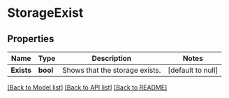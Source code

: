 # StorageExist

## Properties

Name | Type | Description | Notes
------------ | ------------- | ------------- | -------------
**Exists** | **bool** | Shows that the storage exists. | [default to null]

[[Back to Model list]](../README.md#documentation-for-models) [[Back to API list]](../README.md#documentation-for-api-endpoints) [[Back to README]](../README.md)
